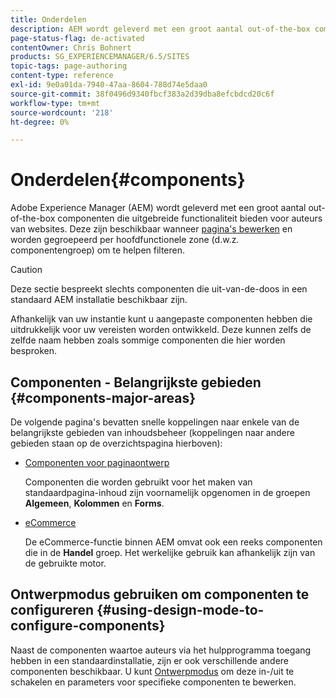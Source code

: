 ```yaml
---
title: Onderdelen
description: AEM wordt geleverd met een groot aantal out-of-the-box componenten die uitgebreide functionaliteit bieden aan auteurs van websites.
page-status-flag: de-activated
contentOwner: Chris Bohnert
products: SG_EXPERIENCEMANAGER/6.5/SITES
topic-tags: page-authoring
content-type: reference
exl-id: 9e0a01da-7940-47aa-8604-788d74e5daa0
source-git-commit: 38f0496d9340fbcf383a2d39dba8efcbdcd20c6f
workflow-type: tm+mt
source-wordcount: '218'
ht-degree: 0%

---
```


# Onderdelen{#components}

Adobe Experience Manager (AEM) wordt geleverd met een groot aantal out-of-the-box componenten die uitgebreide functionaliteit bieden voor auteurs van websites. Deze zijn beschikbaar wanneer [pagina&#39;s bewerken](/help/sites-classic-ui-authoring/classic-page-author-edit-content.md) en worden gegroepeerd per hoofdfunctionele zone (d.w.z. componentengroep) om te helpen filteren.

>[!CAUTION]
>
>Deze sectie bespreekt slechts componenten die uit-van-de-doos in een standaard AEM installatie beschikbaar zijn.
>
>Afhankelijk van uw instantie kunt u aangepaste componenten hebben die uitdrukkelijk voor uw vereisten worden ontwikkeld. Deze kunnen zelfs de zelfde naam hebben zoals sommige componenten die hier worden besproken.

## Componenten - Belangrijkste gebieden {#components-major-areas}

De volgende pagina&#39;s bevatten snelle koppelingen naar enkele van de belangrijkste gebieden van inhoudsbeheer (koppelingen naar andere gebieden staan op de overzichtspagina hierboven):

* [Componenten voor paginaontwerp](/help/sites-classic-ui-authoring/classic-page-author-edit-mode.md)

  Componenten die worden gebruikt voor het maken van standaardpagina-inhoud zijn voornamelijk opgenomen in de groepen **Algemeen**, **Kolommen** en **Forms**.

* [eCommerce](/help/commerce/cif-classic/administering/ecommerce.md)

  De eCommerce-functie binnen AEM omvat ook een reeks componenten die in de **Handel** groep. Het werkelijke gebruik kan afhankelijk zijn van de gebruikte motor.

## Ontwerpmodus gebruiken om componenten te configureren {#using-design-mode-to-configure-components}

Naast de componenten waartoe auteurs via het hulpprogramma toegang hebben in een standaardinstallatie, zijn er ook verschillende andere componenten beschikbaar. U kunt [Ontwerpmodus](/help/sites-classic-ui-authoring/classic-page-author-design-mode.md#enable-disable-components) om deze in-/uit te schakelen en parameters voor specifieke componenten te bewerken.
